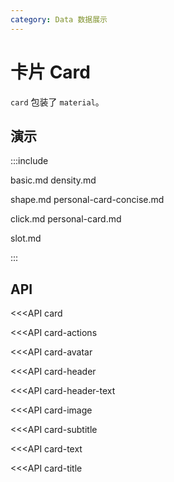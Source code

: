 ```yaml
---
category: Data 数据展示
---
```


# 卡片 Card

`card` 包装了 `material`。

## 演示

:::include

basic.md density.md

shape.md personal-card-concise.md

click.md personal-card.md 

slot.md

:::

## API

<<<API card

<<<API card-actions

<<<API card-avatar

<<<API card-header

<<<API card-header-text

<<<API card-image

<<<API card-subtitle

<<<API card-text

<<<API card-title